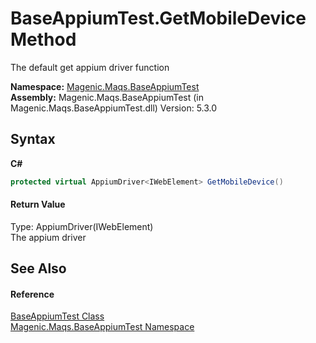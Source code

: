# BaseAppiumTest.GetMobileDevice Method 
 

The default get appium driver function

**Namespace:**&nbsp;<a href="MAQS_5/Appium_AUTOGENERATED/Magenic-Maqs-BaseAppiumTest_Namespace">Magenic.Maqs.BaseAppiumTest</a><br />**Assembly:**&nbsp;Magenic.Maqs.BaseAppiumTest (in Magenic.Maqs.BaseAppiumTest.dll) Version: 5.3.0

## Syntax

**C#**<br />
``` C#
protected virtual AppiumDriver<IWebElement> GetMobileDevice()
```


#### Return Value
Type: AppiumDriver(IWebElement)<br />The appium driver

## See Also


#### Reference
<a href="MAQS_5/Appium_AUTOGENERATED/BaseAppiumTest_Class">BaseAppiumTest Class</a><br /><a href="MAQS_5/Appium_AUTOGENERATED/Magenic-Maqs-BaseAppiumTest_Namespace">Magenic.Maqs.BaseAppiumTest Namespace</a><br />